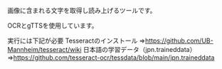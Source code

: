 画像に含まれる文字を取得し読み上げるツールです。

OCRとgTTSを使用しています。

実行には下記が必要
Tesseractのインストール
⇒https://github.com/UB-Mannheim/tesseract/wiki
日本語の学習データ（jpn.traineddata）
⇒https://github.com/tesseract-ocr/tessdata/blob/main/jpn.traineddata
